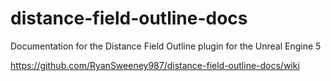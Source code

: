 # distance-field-outline-docs
Documentation for the Distance Field Outline plugin for the Unreal Engine 5

https://github.com/RyanSweeney987/distance-field-outline-docs/wiki
